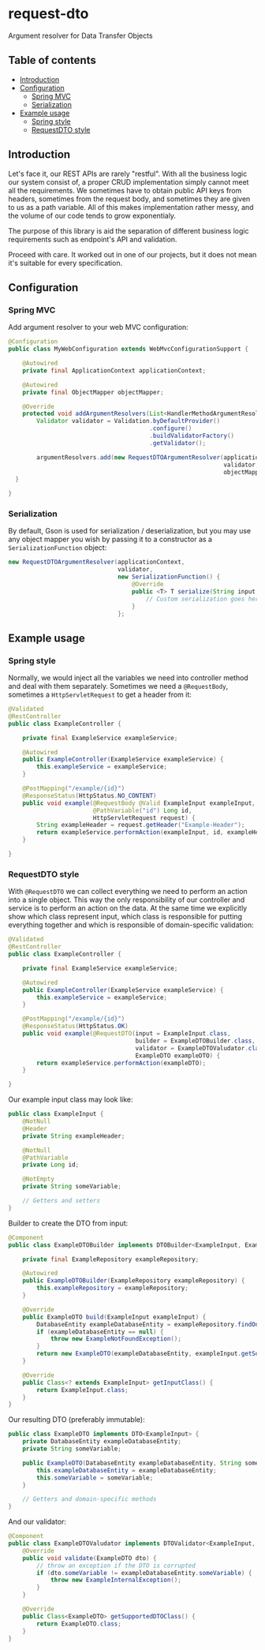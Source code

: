 # request-dto

Argument resolver for Data Transfer Objects

## Table of contents

* [Introduction](#introduction)
* [Configuration](#configuration)
  * [Spring MVC](#spring-mvc)
  * [Serialization](#serialization)
* [Example usage](#example-usage)
  * [Spring style](#spring-style)
  * [RequestDTO style](#requestdto-style)

## Introduction

Let's face it, our REST APIs are rarely "restful". With all the business logic our system consist of, a proper CRUD implementation simply cannot meet all the requirements. We sometimes have to obtain public API keys from headers, sometimes from the request body, and sometimes they are given to us as a path variable. All of this makes implementation rather messy, and the volume of our code tends to grow exponentialy.

The purpose of this library is aid the separation of different business logic requirements such as endpoint's API and validation.

Proceed with care. It worked out in one of our projects, but it does not mean it's suitable for every specification.

## Configuration

### Spring MVC

Add argument resolver to your web MVC configuration:

```java
@Configuration
public class MyWebConfiguration extends WebMvcConfigurationSupport {

    @Autowired
    private final ApplicationContext applicationContext;

    @Autowired
    private final ObjectMapper objectMapper;

    @Override
    protected void addArgumentResolvers(List<HandlerMethodArgumentResolver> argumentResolvers) {
        Validator validator = Validation.byDefaultProvider()
                                        .configure()
                                        .buildValidatorFactory()
                                        .getValidator();

        argumentResolvers.add(new RequestDTOArgumentResolver(applicationContext,
                                                             validator,
                                                             objectMapper));
  }

}
```

### Serialization

By default, Gson is used for serialization / deserialization, but you may use any object mapper you wish by passing it to a constructor as a `SerializationFunction` object:

```java
new RequestDTOArgumentResolver(applicationContext,
                               validator,
                               new SerializationFunction() {
                                   @Override
                                   public <T> T serialize(String input, Class<T> outputClass) {
                                       // Custom serialization goes here
                                   }
                               };
```

## Example usage

### Spring style

Normally, we would inject all the variables we need into controller method and deal with them separately. Sometimes we need a `@RequestBody`, sometimes a `HttpServletRequest` to get a header from it:

```java
@Validated
@RestController
public class ExampleController {

    private final ExampleService exampleService;

    @Autowired
    public ExampleController(ExampleService exampleService) {
        this.exampleService = exampleService;
    }

    @PostMapping("/example/{id}")
    @ResponseStatus(HttpStatus.NO_CONTENT)
    public void example(@RequestBody @Valid ExampleInput exampleInput,
                        @PathVariable("id") Long id,
                        HttpServletRequest request) {
        String exampleHeader = request.getHeader("Example-Header");
        return exampleService.performAction(exampleInput, id, exampleHeader);
    }

}
```

### RequestDTO style

With `@RequestDTO` we can collect everything we need to perform an action into a single object. This way the only responsibility of our controller and service is to perform an action on the data. At the same time we explicitly show which class represent input, which class is responsible for putting everything together and which is responsible of domain-specific validation:

```java
@Validated
@RestController
public class ExampleController {

    private final ExampleService exampleService;

    @Autowired
    public ExampleController(ExampleService exampleService) {
        this.exampleService = exampleService;
    }

    @PostMapping("/example/{id}")
    @ResponseStatus(HttpStatus.OK)
    public void example(@RequestDTO(input = ExampleInput.class,
                                    builder = ExampleDTOBuilder.class,
                                    validator = ExampleDTOValudator.class)
                                    ExampleDTO exampleDTO) {
        return exampleService.performAction(exampleDTO);
    }

}
```

Our example input class may look like:

```java
public class ExampleInput {
    @NotNull
    @Header
    private String exampleHeader;

    @NotNull
    @PathVariable
    private Long id;

    @NotEmpty
    private String someVariable;

    // Getters and setters
}
```

Builder to create the DTO from input:

```java
@Component
public class ExampleDTOBuilder implements DTOBuilder<ExampleInput, ExampleDTO> {

    private final ExampleRepository exampleRepository;

    @Autowired
    public ExampleDTOBuilder(ExampleRepository exampleRepository) {
        this.exampleRepository = exampleRepository;
    }

    @Override
    public ExampleDTO build(ExampleInput exampleInput) {
        DatabaseEntity exampleDatabaseEntity = exampleRepository.findOneById(exampleInput.getId());
        if (exampleDatabaseEntity == null) {
            throw new ExampleNotFoundException();
        }
        return new ExampleDTO(exampleDatabaseEntity, exampleInput.getSomeVariable());
    }

    @Override
    public Class<? extends ExampleInput> getInputClass() {
        return ExampleInput.class;
    }
}

```

Our resulting DTO (preferably immutable):

```java
public class ExampleDTO implements DTO<ExampleInput> {
    private DatabaseEntity exampleDatabaseEntity;
    private String someVariable;

    public ExampleDTO(DatabaseEntity exampleDatabaseEntity, String someVariable) {
        this.exampleDatabaseEntity = exampleDatabaseEntity;
        this.someVariable = someVariable;
    }

    // Getters and domain-specific methods
}
```

And our validator:

```java
@Component
public class ExampleDTOValudator implements DTOValidator<ExampleInput, ExampleDTO> {
    @Override
    public void validate(ExampleDTO dto) {
        // throw an exception if the DTO is corrupted
        if (dto.someVariable != exampleDatabaseEntity.someVariable) {
            throw new ExampleInternalException();
        }
    }

    @Override
    public Class<ExampleDTO> getSupportedDTOClass() {
        return ExampleDTO.class;
    }
}
```

